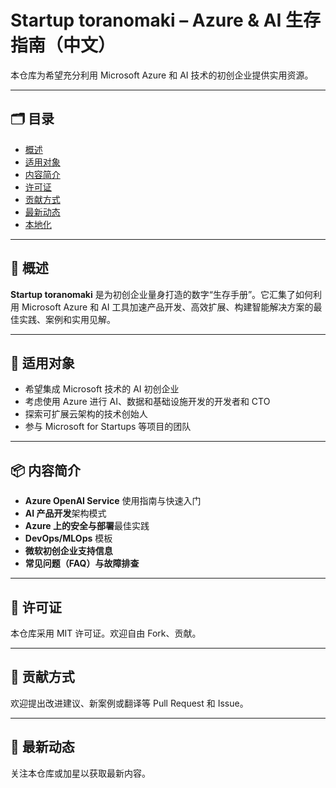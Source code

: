 # Startup toranomaki – Azure & AI 生存指南（中文）

本仓库为希望充分利用 Microsoft Azure 和 AI 技术的初创企业提供实用资源。

---

## 🗂️ 目录

- [概述](#概述)
- [适用对象](#适用对象)
- [内容简介](#内容简介)
- [许可证](#许可证)
- [贡献方式](#贡献方式)
- [最新动态](#最新动态)
- [本地化](#本地化)

---

## 📘 概述

**Startup toranomaki** 是为初创企业量身打造的数字“生存手册”。它汇集了如何利用 Microsoft Azure 和 AI 工具加速产品开发、高效扩展、构建智能解决方案的最佳实践、案例和实用见解。

---

## 🚀 适用对象

- 希望集成 Microsoft 技术的 AI 初创企业
- 考虑使用 Azure 进行 AI、数据和基础设施开发的开发者和 CTO
- 探索可扩展云架构的技术创始人
- 参与 Microsoft for Startups 等项目的团队

---

## 📦 内容简介

- **Azure OpenAI Service** 使用指南与快速入门
- **AI 产品开发**架构模式
- **Azure 上的安全与部署**最佳实践
- **DevOps/MLOps** 模板
- **微软初创企业支持信息**
- **常见问题（FAQ）与故障排查**

---

## 📄 许可证

本仓库采用 MIT 许可证。欢迎自由 Fork、贡献。

---

## 📨 贡献方式

欢迎提出改进建议、新案例或翻译等 Pull Request 和 Issue。

---

## 🙌 最新动态

关注本仓库或加星以获取最新内容。

